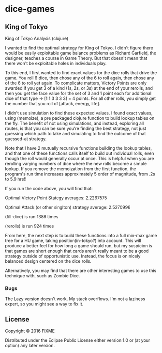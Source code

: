 # dice-games

## King of Tokyo

King of Tokyo Analysis (clojure)

I wanted to find the optimal strategy for King of Tokyo. I didn't figure there would be easily exploitable game balance problems as Richard Garfield, the designer, teaches a course in Game Theory. But that doesn't mean that there won't be exploitable holes in individuals play.

To this end, I first wanted to find exact values for the dice rolls that drive the game. You roll 6 dice, then chose any of the 6 to roll again, then chose any of the 6 to roll yet again. To complicate matters, Victory Points are only awarded if you get 3 of a kind (1s, 2s, or 3s) at the end of your rerolls, and then you get the face value for the set of 3 and 1 point each for additional dice of that type -> [1 1 3 3 3 3] = 4 points. For all other rolls, you simply get the number that you roll of [attack, energy, life].

I didn't use simulation to find these expected values. I found exact values, using (memoize), a pre packaged clojure function to build lookup tables on the fly. The benefit of not using simulations, and instead, exploring all routes, is that you can be sure you're finding the best strategy, not just guessing which path to take and simulating to find the outcome of that guessed-at strategy.

Note that I have 2 mutually recursive functions building the lookup tables, and that one of these functions calls itself to build out individual rolls, even though the roll would generally occur at once. This is helpful when you are rerolling varying numbers of dice where the new rolls become a simple lookup. If you remove the memoization from the first function, the program's run time increases approximately 5 order of magnitude, from .2s to 5.9 hrs!!

If you run the code above, you will find that:

Optimal Victory Point Stategy averages: 2.2267575

Optimal Attack (or other singlton) strategy average: 2.5270996

(fill-dice) is run 1386 times

(rerolls) is run 924 times

From here, the next step is to build these functions into a full min-max game tree for a HU game, taking position(in-tokyo?) into account. This will produce a better feel for how long a game should run, but my suspicion is that games are short enough that cards aren't really meant to be a good strategy outside of opportunistic use. Instead, the focus is on nicely balanced design centered on the dice rolls.

Alternatively, you may find that there are other interesting games to use this technique with, such as Zombie Dice.



### Bugs

The Lazy version doesn't work. My stack overflows. I'm not a laziness expert, so you might see a way to fix it.


## License

Copyright © 2016 FIXME

Distributed under the Eclipse Public License either version 1.0 or (at
your option) any later version.
